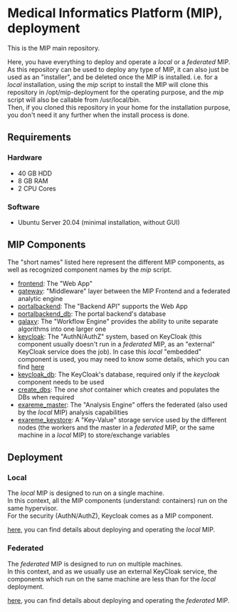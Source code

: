 # Medical Informatics Platform (MIP), deployment

This is the MIP main repository.

Here, you have everything to deploy and operate a *local* or a *federated* MIP.  
As this repository can be used to deploy any type of MIP, it can also just be used as an "installer", and be deleted once the MIP is installed. i.e. for a *local* installation, using the *mip* script to install the MIP will clone this repository in /opt/mip-deployment for the operating purpose, and the *mip* script will also be callable from /usr/local/bin.  
Then, if you cloned this repository in your home for the installation purpose, you don't need it any further when the install process is done.

## Requirements
### Hardware
* 40 GB HDD
* 8 GB RAM
* 2 CPU Cores

### Software
* Ubuntu Server 20.04 (minimal installation, without GUI)

## MIP Components
The "short names" listed here represent the different MIP components, as well as recognized component names by the *mip* script.
* <a href="https://github.com/HBPMedical/portal-frontend" target="_blank">frontend</a>: The "Web App"
* <a href="https://github.com/HBPMedical/gateway" target="_blank">gateway</a>: "Middleware" layer between the MIP Frontend and a federated analytic engine
* <a href="https://github.com/HBPMedical/portal-backend" target="_blank">portalbackend</a>: The "Backend API" supports the Web App
* <a href="https://github.com/docker-library/postgres" target="_blank">portalbackend_db</a>: The portal backend's database
* <a href="https://github.com/madgik/galaxy" target="_blank">galaxy</a>: The "Workflow Engine" provides the ability to unite separate algorithms into one larger one
* <a href="https://github.com/keycloak/keycloak-containers" target="_blank">keycloak</a>: The "AuthN/AuthZ" system, based on KeyCloak (this component usually doesn't run in a *federated* MIP, as an "external" KeyCloak service does the job). In case this *local* "embedded" component is used, you may need to know some details, which you can find <a href="documentation/UsersConfiguration.md">here</a>
* <a href="https://github.com/docker-library/postgres" target="_blank">keycloak_db</a>: The KeyCloak's database, required only if the *keycloak* component needs to be used
* <a href="https://github.com/HBPMedical/docker-create-databases" target="_blank">create_dbs</a>: The *one shot* container which creates and populates the DBs when required
* <a href="https://github.com/madgik/exareme" target="_blank">exareme_master</a>: The "Analysis Engine" offers the federated (also used by the *local* MIP) analysis capabilities
* <a href="https://github.com/bitnami/bitnami-docker-consul" target="_blank">exareme_keystore</a>: A "Key-Value" storage service used by the different nodes (the workers and the master in a *federated* MIP, or the same machine in a *local* MIP) to store/exchange variables

## <a id="LocalDeployment">Deployment</a>
### Local
The *local* MIP is designed to run on a single machine.  
In this context, all the MIP components (understand: containers) run on the same hypervisor.  
For the security (AuthN/AuthZ), Keycloak comes as a MIP component.

<a href="doc/Readme.md">here</a>, you can find details about deploying and operating the *local* MIP.

### <a id="FederatedDeployment">Federated</a>
The *federated* MIP is designed to run on multiple machines.  
In this context, and as we usually use an external KeyCloak service, the components which run on the same machine are less than for the *local* deployment.

<a href="Federation/doc/Readme.md">here</a>, you can find details about deploying and operating the *federated* MIP.

